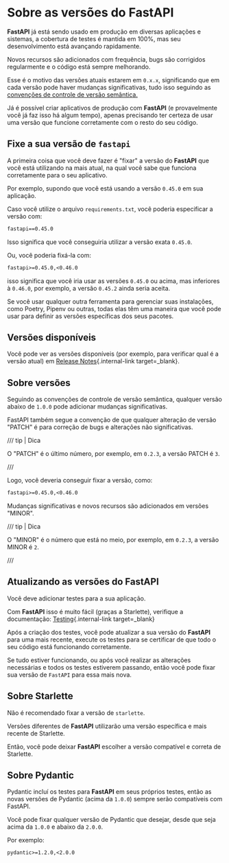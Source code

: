 # Sobre as versões do FastAPI

**FastAPI** já está sendo usado em produção em diversas aplicações e sistemas, a cobertura de testes é mantida em 100%, mas seu desenvolvimento está avançando rapidamente.

Novos recursos são adicionados com frequência, bugs são corrigidos regularmente e o código está sempre melhorando.

Esse é o motivo das versões atuais estarem em `0.x.x`, significando que em cada versão pode haver mudanças significativas, tudo isso seguindo as <a href="https://semver.org/lang/pt-BR/" class="external-link" target="_blank">convenções de controle de versão semântica.</a>

Já é possível criar aplicativos de produção com **FastAPI** (e provavelmente você já faz isso há algum tempo), apenas precisando ter certeza de usar uma versão que funcione corretamente com o resto do seu código.

## Fixe a sua versão de `fastapi`

A primeira coisa que você deve fazer é "fixar" a versão do **FastAPI** que você está utilizando na mais atual, na qual você sabe que funciona corretamente para o seu aplicativo.

Por exemplo, supondo que você está usando a versão `0.45.0` em sua aplicação.

Caso você utilize o arquivo `requirements.txt`, você poderia especificar a versão com:

```txt
fastapi==0.45.0
```

Isso significa que você conseguiria utilizar a versão exata `0.45.0`.

Ou, você poderia fixá-la com:

```txt
fastapi>=0.45.0,<0.46.0
```

isso significa que você iria usar as versões `0.45.0` ou acima, mas inferiores à `0.46.0`, por exemplo, a versão `0.45.2` ainda seria aceita.

Se você usar qualquer outra ferramenta para gerenciar suas instalações, como Poetry, Pipenv ou outras, todas elas têm uma maneira que você pode usar para definir as versões específicas dos seus pacotes.

## Versões disponíveis

Você pode ver as versões disponíveis (por exemplo, para verificar qual é a versão atual) em [Release Notes](../release-notes.md){.internal-link target=\_blank}.

## Sobre versões

Seguindo as convenções de controle de versão semântica, qualquer versão abaixo de `1.0.0` pode adicionar mudanças significativas.

FastAPI também segue a convenção de que qualquer alteração de versão "PATCH" é para correção de bugs e alterações não significativas.

/// tip | Dica

O "PATCH" é o último número, por exemplo, em `0.2.3`, a versão PATCH é `3`.

///

Logo, você deveria conseguir fixar a versão, como:

```txt
fastapi>=0.45.0,<0.46.0
```

Mudanças significativas e novos recursos são adicionados em versões "MINOR".

/// tip | Dica

O "MINOR" é o número que está no meio, por exemplo, em `0.2.3`, a versão MINOR é `2`.

///

## Atualizando as versões do FastAPI

Você deve adicionar testes para a sua aplicação.

Com **FastAPI** isso é muito fácil (graças a Starlette), verifique a documentação: [Testing](../tutorial/testing.md){.internal-link target=\_blank}

Após a criação dos testes, você pode atualizar a sua versão do **FastAPI** para uma mais recente, execute os testes para se certificar de que todo o seu código está funcionando corretamente.

Se tudo estiver funcionando, ou após você realizar as alterações necessárias e todos os testes estiverem passando, então você pode fixar sua versão de `FastAPI` para essa mais nova.

## Sobre Starlette

Não é recomendado fixar a versão de `starlette`.

Versões diferentes de **FastAPI** utilizarão uma versão específica e mais recente de Starlette.

Então, você pode deixar **FastAPI** escolher a versão compatível e correta de Starlette.

## Sobre Pydantic

Pydantic incluí os testes para **FastAPI** em seus próprios testes, então as novas versões de Pydantic (acima da `1.0.0`) sempre serão compatíveis com FastAPI.

Você pode fixar qualquer versão de Pydantic que desejar, desde que seja acima da `1.0.0` e abaixo da `2.0.0`.

Por exemplo:

```txt
pydantic>=1.2.0,<2.0.0
```
